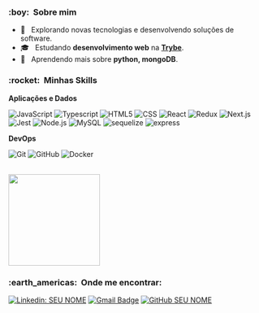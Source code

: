 <h3> :boy: &nbsp;Sobre mim </h3>

- 🤔 &nbsp; Explorando novas tecnologias e desenvolvendo soluções de software.
- 🎓 &nbsp; Estudando **desenvolvimento web** na <a href="https://www.betrybe.com/">**Trybe**</a>.
- 🌱 &nbsp; Aprendendo mais sobre **python, mongoDB**.

<h3> :rocket: &nbsp;Minhas Skills </h3>

**Aplicações e Dados**

  ![JavaScript](https://img.shields.io/badge/-JavaScript-333333?style=flat&logo=javascript)
  ![Typescript](https://img.shields.io/badge/-Typescript-333333?style=flat&logo=typescript)
  ![HTML5](https://img.shields.io/badge/-HTML5-333333?style=flat&logo=HTML5)
  ![CSS](https://img.shields.io/badge/-CSS-333333?style=flat&logo=CSS3&logoColor=1572B6)
  ![React](https://img.shields.io/badge/-React.js-333333?style=flat&logo=react)
  ![Redux](https://img.shields.io/badge/-Redux-333333?style=flat&logo=redux)
  ![Next.js](https://img.shields.io/badge/-Next.js-333333?style=flat&logo=nextdotjs)
  ![Jest](https://img.shields.io/badge/-Jest-333333?style=flat&logo=jest)
  ![Node.js](https://img.shields.io/badge/-Node.js-333333?style=flat&logo=nodedotjs)
  ![MySQL](https://img.shields.io/badge/-MySQL-333333?style=flat&logo=mysql)
  ![sequelize](https://img.shields.io/badge/Sequelize-333333?style=flat&logo=sequelize)
  ![express](https://img.shields.io/badge/Express-333333?style=flat&logo=express)

**DevOps**

  ![Git](https://img.shields.io/badge/-Git-333333?style=flat&logo=git)
  ![GitHub](https://img.shields.io/badge/-GitHub-333333?style=flat&logo=github)
  ![Docker](https://img.shields.io/badge/-Docker-333333?style=flat&logo=docker)

<br/>

<a href="https://github.com/RaphaRighetti">
  <img height="180em" src="https://github-readme-stats.vercel.app/api?username=RaphaRighetti&theme=dracula&show_icons=true" />
</a>

<br/>

<h3> :earth_americas: &nbsp;Onde me encontrar: </h3> 

[![Linkedin: SEU NOME](https://img.shields.io/badge/-RaphaelRighetti-blue?style=flat-square&logo=Linkedin&logoColor=white&link=https://www.linkedin.com/in/raphael-righetti/)](https://www.linkedin.com/in/raphael-righetti/)
[![Gmail Badge](https://img.shields.io/badge/-seuemail@email.com-006bed?style=flat-square&logo=Gmail&logoColor=white&link=mailto:raphaelrighetti@hotmail.com)](mailto:raphaelrighetti@hotmail.com)
[![GitHub SEU NOME]( https://img.shields.io/github/followers/RaphaRighetti?label=follow&style=social)](https://github.com/RaphaRighetti)
